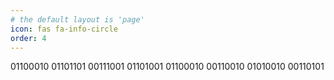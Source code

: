 ```yaml
---
# the default layout is 'page'
icon: fas fa-info-circle
order: 4
---
```


01100010 01101101 00111001 01101001 01100010 00110010 01010010 00110101



<script src="https://tryhackme.com/badge/2271198"></script>
